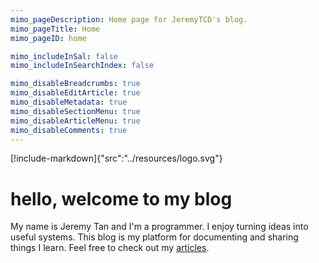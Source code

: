 ```yaml
---
mimo_pageDescription: Home page for JeremyTCD's blog.
mimo_pageTitle: Home
mimo_pageID: home

mimo_includeInSal: false
mimo_includeInSearchIndex: false

mimo_disableBreadcrumbs: true
mimo_disableEditArticle: true
mimo_disableMetadata: true
mimo_disableSectionMenu: true
mimo_disableArticleMenu: true
mimo_disableComments: true
---
```


[!include-markdown]{"src":"../resources/logo.svg"} 

# hello, welcome to my blog
My name is Jeremy Tan and I'm a programmer. I enjoy turning ideas into useful systems. This 
blog is my platform for documenting and sharing things I learn. Feel free to check out my [articles](/articles/all-articles).